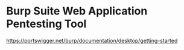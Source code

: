 # Burp Suite Web Application Pentesting Tool

https://portswigger.net/burp/documentation/desktop/getting-started
